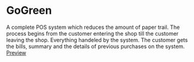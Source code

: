 # GoGreen
A complete POS system which reduces the amount of paper trail. The process begins from the customer entering the shop till the customer leaving the shop. Everything handeled by the system. The customer gets the bills, summary and the details of previous purchases on the system.
<a href="http://www.mobbills.com">Preview</a>
